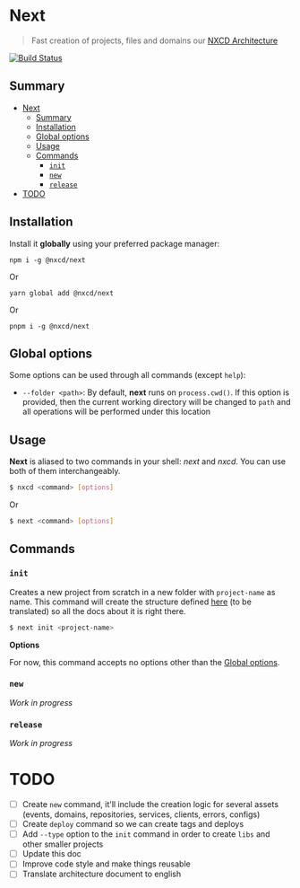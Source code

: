 # Next

> Fast creation of projects, files and domains our [NXCD Architecture](https://github.com/nxcd/developer-handbook/blob/master/Arquitetura/Arquitetura-de-C%C3%B3digo.md)

[![Build Status](https://travis-ci.org/nxcd/next.svg?branch=master)](https://travis-ci.org/nxcd/next)

## Summary

- [Next](#next)
  - [Summary](#summary)
  - [Installation](#installation)
  - [Global options](#global-options)
  - [Usage](#usage)
  - [Commands](#commands)
    - [`init`](#init)
    - [`new`](#new)
    - [`release`](#release)
- [TODO](#todo)

## Installation

Install it **globally** using your preferred package manager:

```
npm i -g @nxcd/next
```

Or

```
yarn global add @nxcd/next
```

Or

```
pnpm i -g @nxcd/next
```

## Global options

Some options can be used through all commands (except `help`):

- `--folder <path>`: By default, **next** runs on `process.cwd()`. If this option is provided, then the current working directory will be changed to `path` and all operations will be performed under this location

## Usage

**Next** is aliased to two commands in your shell: *next* and *nxcd*. You can use both of them interchangeably.

```sh
$ nxcd <command> [options]
```

Or

```sh
$ next <command> [options]
```

## Commands

### `init`

Creates a new project from scratch in a new folder with `project-name` as name. This command will create the structure defined [here](https://github.com/nxcd/developer-handbook/blob/master/Arquitetura/Arquitetura-de-C%C3%B3digo.md#estrutura-de-pastas) (to be translated) so all the docs about it is right there.

```sh
$ next init <project-name>
```

**Options**

For now, this command accepts no options other than the [Global options](#global-options).

### `new`

*Work in progress*

### `release`

*Work in progress*

# TODO

- [ ] Create `new` command, it'll include the creation logic for several assets (events, domains, repositories, services, clients, errors, configs)
- [ ] Create `deploy` command so we can create tags and deploys
- [ ] Add `--type` option to the `init` command in order to create `libs` and other smaller projects
- [ ] Update this doc
- [ ] Improve code style and make things reusable
- [ ] Translate architecture document to english
